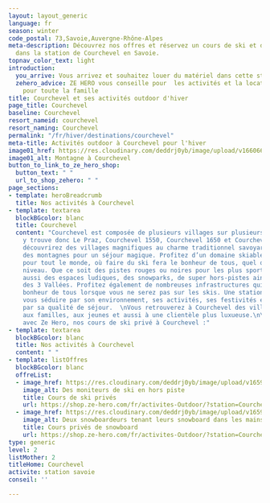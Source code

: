 ```yaml
---
layout: layout_generic
language: fr
season: winter
code_postal: 73,Savoie,Auvergne-Rhône-Alpes
meta-description: Découvrez nos offres et réservez un cours de ski et de snowboard
  dans la station de Courchevel en Savoie.
topnav_color_text: light
introduction:
  you_arrive: Vous arrivez et souhaitez louer du matériel dans cette station.
  zehero_advice: ZE HERO vous conseille pour  les activités et la location des équipements
    pour toute la famille
title: Courchevel et ses activités outdoor d'hiver
page_title: Courchevel
baseline: Courchevel
resort_nameid: courchevel
resort_naming: Courchevel
permalink: "/fr/hiver/destinations/courchevel"
meta-title: Activités outdoor à Courchevel pour l'hiver
image01_href: https://res.cloudinary.com/deddrj0yb/image/upload/v1660665257/website/resorts/Courchevel/piotr-figlarz-lDoujbHM3Qk-unsplash.jpg
image01_alt: Montagne à Courchevel
button_to_link_to_ze_hero_shop:
  button_text: " "
  url_to_shop_zehero: " "
page_sections:
- template: heroBreadcrumb
  title: Nos activités à Courchevel
- template: textarea
  blockBGcolor: blanc
  title: Courchevel
  content: "Courchevel est composée de plusieurs villages sur plusieurs étages. On
    y trouve donc Le Praz, Courchevel 1550, Courchevel 1650 et Courchevel 1850. Vous
    découvrirez des villages magnifiques au charme traditionnel savoyard aux cœurs
    des montagnes pour un séjour magique. Profitez d’un domaine skiable grandiose
    pour tout le monde, où faire du ski fera le bonheur de tous, quel que soit votre
    niveau. Que ce soit des pistes rouges ou noires pour les plus sportifs, vous retrouverez
    aussi des espaces ludiques, des snowparks, de super hors-pistes ainsi que le domaine
    des 3 Vallées. Profitez également de nombreuses infrastructures qui feront le
    bonheur de tous lorsque vous ne serez pas sur les skis. Une station qui saura
    vous séduire par son environnement, ses activités, ses festivités et bien sûr
    par sa qualité de séjour.  \nVous retrouverez à Courchevel des villages adaptés
    aux familles, aux jeunes et aussi à une clientèle plus luxueuse.\n\nDécouvrez
    avec Ze Hero, nos cours de ski privé à Courchevel :"
- template: textarea
  blockBGcolor: blanc
  title: Nos activités à Courchevel
  content: " "
- template: listOffres
  blockBGcolor: blanc
  offreList:
  - image_href: https://res.cloudinary.com/deddrj0yb/image/upload/v1659357496/website/winter/271763322_9566943013377084_2709945349720359422_n.jpg
    image_alt: Des moniteurs de ski en hors piste
    title: Cours de ski privés
    url: https://shop.ze-hero.com/fr/activites-Outdoor/?station=Courchevel&calessonstype=all&catypegenderlistsummer=all&calessonsactivitytype=Ski&start-date=
  - image_href: https://res.cloudinary.com/deddrj0yb/image/upload/v1659001442/website/winter/snow_adulte.jpg
    image_alt: Deux snowboardeurs tenant leurs snowboard dans les mains
    title: Cours privés de snowboard
    url: https://shop.ze-hero.com/fr/activites-Outdoor/?station=Courchevel&calessonstype=all&catypegenderlistsummer=all&calessonsactivitytype=Snowboard&start-date=
type: generic
level: 2
listMother: 2
titleHome: Courchevel
activite: station savoie
conseil: ''

---
```

